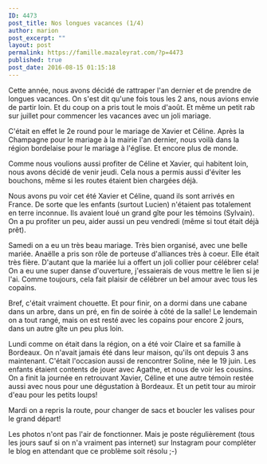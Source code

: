 ```yaml
---
ID: 4473
post_title: Nos longues vacances (1/4)
author: marion
post_excerpt: ""
layout: post
permalink: https://famille.mazaleyrat.com/?p=4473
published: true
post_date: 2016-08-15 01:15:18
---
```

Cette année, nous avons décidé de rattraper l'an dernier et de prendre de longues vacances. On s'est dit qu'une fois tous les 2 ans, nous avions envie de partir loin. Et du coup on a pris tout le mois d'août. Et même un petit rab sur juillet pour commencer les vacances avec un joli mariage.

C'était en effet le 2e round pour le mariage de Xavier et Céline. Après la Champagne pour le mariage à la mairie l'an dernier, nous voilà dans la région bordelaise pour le mariage à l'église. Et encore plus de monde.&nbsp;

Comme nous voulions aussi profiter de Céline et Xavier, qui habitent loin, nous avons décidé de venir jeudi. Cela nous a permis aussi d'éviter les bouchons, même si les routes étaient bien chargées déjà.

Nous avons pu voir cet été Xavier et Céline, quand ils sont arrivés en France. De sorte que les enfants (surtout Lucien) n'étaient pas totalement en terre inconnue. Ils avaient loué un grand gîte pour les témoins (Sylvain). On a pu profiter un peu, aider aussi un peu vendredi (même si tout était déjà prêt).

Samedi on a eu un très beau mariage. Très bien organisé, avec une belle mariée. Anaëlle a pris son rôle de porteuse d'alliances très à coeur. Elle était très fière. D'autant que la mariée lui a offert un joli collier pour célébrer cela! On a eu une super danse d'ouverture, j'essaierais de vous mettre le lien si je l'ai. Comme toujours, cela fait plaisir de célébrer un bel amour avec tous les copains.&nbsp;

Bref, c'était vraiment chouette. Et pour finir, on a dormi dans une cabane dans un arbre, dans un pré, en fin de soirée à côté de la salle! Le lendemain on a tout rangé, mais on est resté avec les copains pour encore 2 jours, dans un autre gîte un peu plus loin.

Lundi comme on était dans la région, on a été voir Claire et sa famille à Bordeaux. On n'avait jamais été dans leur maison, qu'ils ont depuis 3 ans maintenant. C'était l'occasion aussi de rencontrer Soline, née le 19 juin. Les enfants étaient contents de jouer avec Agathe, et nous de voir les cousins. On a finit la journée en retrouvant Xavier, Céline et une autre témoin restée aussi avec nous pour une dégustation à Bordeaux. Et un petit tour au miroir d'eau pour les petits loups!

Mardi on a repris la route, pour changer de sacs et boucler les valises pour le grand départ!

Les photos n'ont pas l'air de fonctionner. Mais je poste régulièrement (tous les jours sauf si on n'a vraiment pas internet) sur Instagram pour compléter le blog en attendant que ce problème soit résolu ;-)&nbsp;